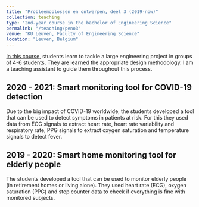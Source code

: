 ```yaml
---
title: "Probleemoplossen en ontwerpen, deel 3 (2019-now)"
collection: teaching
type: "2nd-year course in the bachelor of Engineering Science"
permalink: "/teaching/peno3"
venue: "KU Leuven, Faculty of Engineering Science"
location: "Leuven, Belgium"
---
```


[In this course](https://onderwijsaanbod.kuleuven.be/syllabi/n/H01D4BN.htm#activetab=doelstellingen_idm8591424), students learn to tackle a large engineering project in groups of 4-6 students. They are
learned the appropriate design methodology. I am a teaching assistant to guide them throughout this process.

2020 - 2021: Smart monitoring tool for COVID-19 detection
------
Due to the big impact of COVID-19 worldwide, the students developed a tool that can be used to detect symptoms in patients at risk. For this they used data from ECG signals to extract heart rate, heart rate variability and respiratory rate, PPG signals to extract oxygen saturation and temperature signals to detect fever.

2019 - 2020: Smart home monitoring tool for elderly people
------
The students developed a tool that can be used to monitor elderly people (in retirement homes or living alone). They used heart rate (ECG), oxygen saturation (PPG) and step counter data to check if everything is fine with monitored subjects.